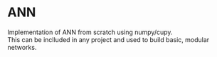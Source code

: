 # ANN
Implementation of ANN from scratch using numpy/cupy.<br />
This can be inclluded in any project and used to build basic, modular networks.
